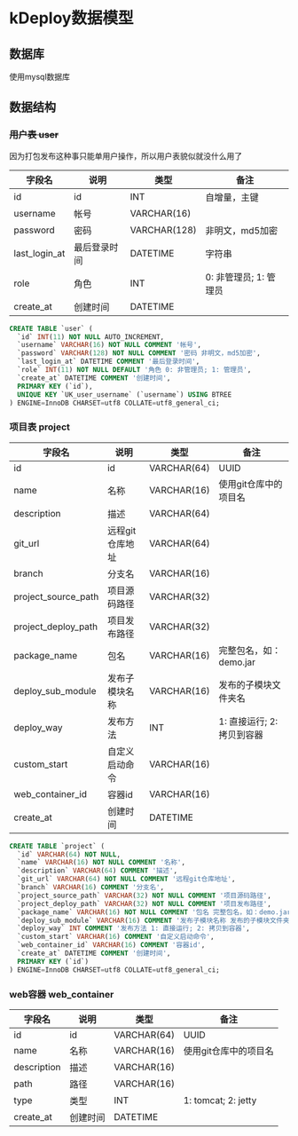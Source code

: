 # kDeploy数据模型

## 数据库
使用mysql数据库


## 数据结构

### ~~用户表 user~~
因为打包发布这种事只能单用户操作，所以用户表貌似就没什么用了

| 字段名 | 说明 | 类型 | 备注 |
| --- | --- | --- | --- |
| id | id | INT | 自增量，主键 |
| username | 帐号 | VARCHAR(16) |  |
| password | 密码 | VARCHAR(128) | 非明文，md5加密 |
| last_login_at | 最后登录时间 | DATETIME | 字符串 |
| role | 角色 | INT | 0: 非管理员; 1: 管理员 |
| create_at | 创建时间 | DATETIME |  |

```sql
CREATE TABLE `user` (
  `id` INT(11) NOT NULL AUTO_INCREMENT,
  `username` VARCHAR(16) NOT NULL COMMENT '帐号',
  `password` VARCHAR(128) NOT NULL COMMENT '密码 非明文，md5加密',
  `last_login_at` DATETIME COMMENT '最后登录时间',
  `role` INT(11) NOT NULL DEFAULT '角色 0: 非管理员; 1: 管理员',
  `create_at` DATETIME COMMENT '创建时间',
  PRIMARY KEY (`id`),
  UNIQUE KEY `UK_user_username` (`username`) USING BTREE
) ENGINE=InnoDB CHARSET=utf8 COLLATE=utf8_general_ci;
```

### 项目表 project
| 字段名 | 说明 | 类型 | 备注 |
| --- | --- | --- | --- |
| id | id | VARCHAR(64) | UUID |
| name | 名称 | VARCHAR(16) | 使用git仓库中的项目名 |
| description | 描述 | VARCHAR(64) |  |
| git_url | 远程git仓库地址 | VARCHAR(64) |  |
| branch | 分支名 | VARCHAR(16) |  |
| project_source_path | 项目源码路径 | VARCHAR(32) |  |
| project_deploy_path | 项目发布路径 | VARCHAR(32) |  |
| package_name | 包名 | VARCHAR(16) | 完整包名，如：demo.jar |
| deploy_sub_module | 发布子模块名称 | VARCHAR(16) | 发布的子模块文件夹名 |
| deploy_way | 发布方法 | INT | 1: 直接运行; 2: 拷贝到容器 |
| custom_start | 自定义启动命令 | VARCHAR(16) |  |
| web_container_id | 容器id | VARCHAR(16) |  |
| create_at | 创建时间 | DATETIME |  |

```sql
CREATE TABLE `project` (
  `id` VARCHAR(64) NOT NULL,
  `name` VARCHAR(16) NOT NULL COMMENT '名称',
  `description` VARCHAR(64) COMMENT '描述',
  `git_url` VARCHAR(64) NOT NULL COMMENT '远程git仓库地址',
  `branch` VARCHAR(16) COMMENT '分支名',
  `project_source_path` VARCHAR(32) NOT NULL COMMENT '项目源码路径',
  `project_deploy_path` VARCHAR(32) NOT NULL COMMENT '项目发布路径',
  `package_name` VARCHAR(16) NOT NULL COMMENT '包名 完整包名，如：demo.jar',
  `deploy_sub_module` VARCHAR(16) COMMENT '发布子模块名称 发布的子模块文件夹名',
  `deploy_way` INT COMMENT '发布方法 1: 直接运行; 2: 拷贝到容器',
  `custom_start` VARCHAR(16) COMMENT '自定义启动命令',
  `web_container_id` VARCHAR(16) COMMENT '容器id',
  `create_at` DATETIME COMMENT '创建时间',
  PRIMARY KEY (`id`)
) ENGINE=InnoDB CHARSET=utf8 COLLATE=utf8_general_ci;
```

### web容器 web_container
| 字段名 | 说明 | 类型 | 备注 |
| --- | --- | --- | --- |
| id | id | VARCHAR(64) | UUID |
| name | 名称 | VARCHAR(16) | 使用git仓库中的项目名 |
| description | 描述 | VARCHAR(16) |  |
| path | 路径 | VARCHAR(16) |  |
| type | 类型 | INT | 1: tomcat; 2: jetty |
| create_at | 创建时间 | DATETIME |  |

